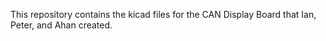This repository contains the kicad files for the CAN Display Board that Ian, Peter, and Ahan created. 

